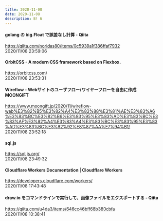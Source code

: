```yaml
---
title: 2020-11-08
date: 2020-11-08
description: B! 6
---
```


#### golang の big.Float で誤差なし計算 - Qiita
https://qiita.com/noridas80/items/0c5939a1f386ffaf7932<br>
2020/11/08 23:59:06<br>


#### OrbitCSS - A modern CSS framework based on Flexbox.
https://orbitcss.com/<br>
2020/11/08 23:53:31<br>


#### Wireflow - Webサイトのユーザフロー/ワイヤーフローを自由に作成 MOONGIFT
https://www.moongift.jp/2020/11/wireflow-web%E3%82%B5%E3%82%A4%E3%83%88%E3%81%AE%E3%83%A6%E3%83%BC%E3%82%B6%E3%83%95%E3%83%AD%E3%83%BC%E3%83%AF%E3%82%A4%E3%83%A4%E3%83%BC%E3%83%95%E3%83%AD%E3%83%BC%E3%82%92%E8%87%AA%E7%94%B1/<br>
2020/11/08 23:52:18<br>


#### sql.js
https://sql.js.org/<br>
2020/11/08 23:49:32<br>


#### Cloudflare Workers Documentation | Cloudflare Workers
https://developers.cloudflare.com/workers/<br>
2020/11/08 17:43:48<br>


#### draw.io をコマンドラインで実行して、画像ファイルをエクスポートする - Qiita
https://qiita.com/u4da3/items/646cc46bff68b380cbfa<br>
2020/11/08 10:38:41<br>


